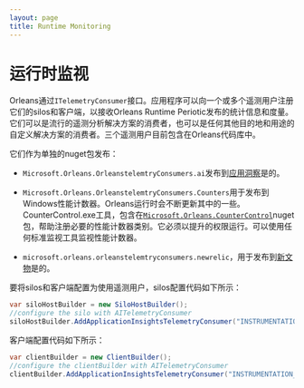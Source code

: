 ```yaml
---
layout: page
title: Runtime Monitoring
---
```


# 运行时监视

Orleans通过`ITelemetryConsumer`接口。应用程序可以向一个或多个遥测用户注册它们的silos和客户端，以接收Orleans Runtime Periotic发布的统计信息和度量。它们可以是流行的遥测分析解决方案的消费者，也可以是任何其他目的地和用途的自定义解决方案的消费者。三个遥测用户目前包含在Orleans代码库中。

它们作为单独的nuget包发布：

-   `Microsoft.Orleans.OrleanstelemtryConsumers.ai`发布到[应用洞察](https://azure.microsoft.com/en-us/services/application-insights/)是的。

-   `Microsoft.Orleans.OrleanstelemtryConsumers.Counters`用于发布到Windows性能计数器。Orleans运行时会不断更新其中的一些。CounterControl.exe工具，包含在[`Microsoft.Orleans.CounterControl`](https://www.nuget.org/packages/Microsoft.Orleans.CounterControl/)nuget包，帮助注册必要的性能计数器类别。它必须以提升的权限运行。可以使用任何标准监视工具监视性能计数器。

-   `microsoft.orleans.orleanstelemtryconsumers.newrelic`，用于发布到[新文物](https://newrelic.com/)是的。

要将silos和客户端配置为使用遥测用户，silos配置代码如下所示：

```c#
var siloHostBuilder = new SiloHostBuilder();
//configure the silo with AITelemetryConsumer
siloHostBuilder.AddApplicationInsightsTelemetryConsumer("INSTRUMENTATION_KEY");
```

客户端配置代码如下所示：

```c#
var clientBuilder = new ClientBuilder();
//configure the clientBuilder with AITelemetryConsumer
clientBuilder.AddApplicationInsightsTelemetryConsumer("INSTRUMENTATION_KEY");
```
